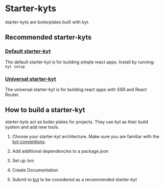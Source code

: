 # Starter-kyts

starter-kyts are boilerplates built with kyt. 

## Recommended starter-kyts

### [Default starter-kyt](https://github.com/nytm/wf-kyt-starter)

The default starter-kyt is for building simple react apps. 
Install by running: `kyt setup`

### [Universal starter-kyt](https://github.com/nytm/wf-kyt-starter-universal) 
The universal starter-kyt is for building react apps with SSR and React Router.

## How to build a starter-kyt
starter-kyts act as boiler plates for projects. They use kyt as their build system and add new tools.

1. Choose your starter-kyt architecture. Make sure you are familiar with the [kyt conventions](conventions.md).

2. Add additional dependencies to a package.json

3. Set up /src

4. Create Documentation

5. Submit to [kyt](https://github.com/nytm/wf-kyt) to be considered as a recommended starter-kyt

